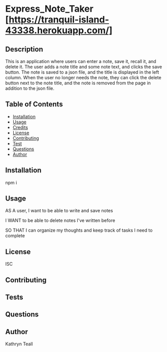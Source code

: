 # Express_Note_Taker [https://tranquil-island-43338.herokuapp.com/]

## Description
This is an application where users can enter a note, save it, recall it, and delete it.  The user adds a note title and some note text, 
and clicks the save button.  The note is saved to a json file, and the title is displayed in the left column.  When the user no longer
needs the note, they can click the delete button next to the note title, and the note is removed from the page in addition to the json
file.

## Table of Contents
  * [Installation](#installation)
  * [Usage](#usage)
  * [Credits](#credits)
  * [License](#license)
  * [Contributing](#contributing)
  * [Test](#tests)
  * [Questions](#questions)
  * [Author](#author)
  
  ## Installation
  npm i

## Usage
AS A user, I want to be able to write and save notes

I WANT to be able to delete notes I've written before

SO THAT I can organize my thoughts and keep track of tasks I need to complete

## License
  ISC

## Contributing
  
## Tests

## Questions
    
## Author
  Kathryn Teall
